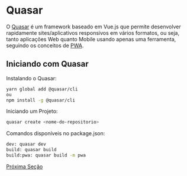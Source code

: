 # Quasar

O [Quasar](https://quasar.dev/) é um framework baseado em Vue.js que permite desenvolver rapidamente sites/aplicativos responsivos em vários formatos, ou seja, tanto aplicações Web quanto Mobile usando apenas uma ferramenta, seguindo os conceitos de [PWA](https://en.m.wikipedia.org/wiki/Progressive_web_application).

## Iniciando com Quasar

Instalando o Quasar:

```bash
yarn global add @quasar/cli
ou
npm install -g @quasar/cli
```

Iniciando um Projeto:

```bash
quasar create <nome-do-repositorio>
```

Comandos disponíveis no package.json:

```bash
dev: quasar dev
build: quasar build
build:pwa: quasar build -m pwa
```

[Próxima Seção](./6%20-%20Parabéns!.md)
